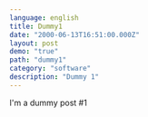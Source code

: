 ```yaml
---
language: english
title: Dummy1
date: "2000-06-13T16:51:00.000Z"
layout: post
demo: "true"
path: "dummy1"
category: "software"
description: "Dummy 1"
---
```


I'm a dummy post #1